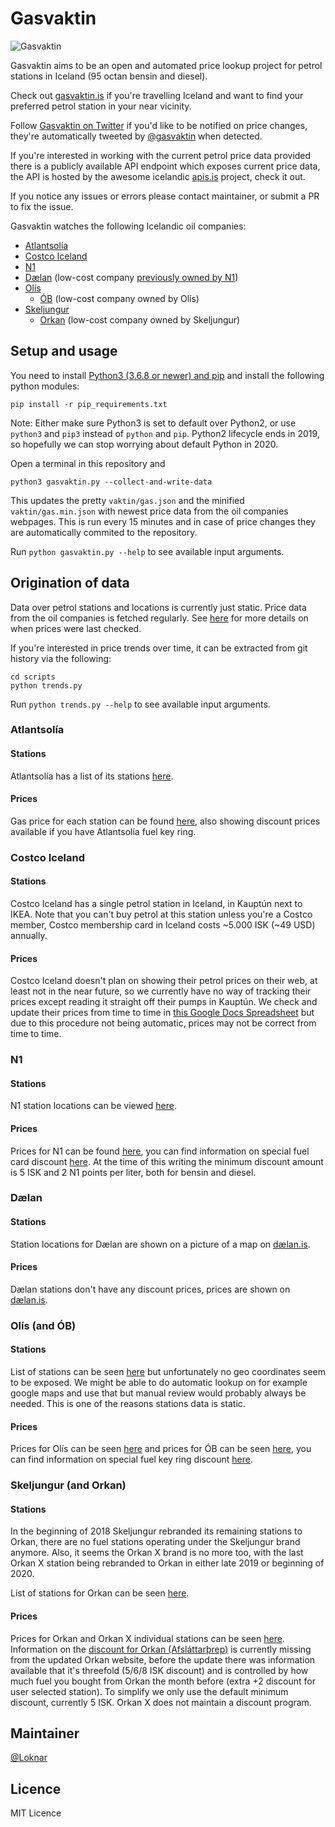 
# Gasvaktin

![Gasvaktin](https://gasvaktin.is/images/gasvaktin.png)

Gasvaktin aims to be an open and automated price lookup project for petrol stations in Iceland (95 octan bensin and diesel).

Check out [gasvaktin.is](https://gasvaktin.is/) if you're travelling Iceland and want to find your preferred petrol station in your near vicinity.

Follow [Gasvaktin on Twitter](https://twitter.com/gasvaktin/status/861277070621638656) if you'd like to be notified on price changes, they're automatically tweeted by [@gasvaktin](https://twitter.com/gasvaktin) when detected.

If you're interested in working with the current petrol price data provided there is a publicly available API endpoint which exposes current price data, the API is hosted by the awesome icelandic [apis.is](http://docs.apis.is/#endpoint-petrol) project, check it out.

If you notice any issues or errors please contact maintainer, or submit a PR to fix the issue.

Gasvaktin watches the following Icelandic oil companies:

* [Atlantsolía](http://atlantsolia.is/)
* [Costco Iceland](http://costco.is/)
* [N1](https://www.n1.is/)
* [Dælan](http://daelan.is/) (low-cost company [previously owned by N1](https://twitter.com/gasvaktin/status/1082985305278464000))
* [Olís](http://www.olis.is/)
  - [ÓB](http://www.ob.is/) (low-cost company owned by Olís)
* [Skeljungur](http://www.skeljungur.is/)
  - [Orkan](http://www.orkan.is/) (low-cost company owned by Skeljungur)

## Setup and usage

You need to install [Python3 (3.6.8 or newer) and pip](https://docs.python-guide.org/starting/install3/win/) and install the following python modules:

	pip install -r pip_requirements.txt

Note: Either make sure Python3 is set to default over Python2, or use `python3` and `pip3` instead of `python` and `pip`. Python2 lifecycle ends in 2019, so hopefully we can stop worrying about default Python in 2020.

Open a terminal in this repository and

	python3 gasvaktin.py --collect-and-write-data

This updates the pretty `vaktin/gas.json` and the minified `vaktin/gas.min.json` with newest price data from the oil companies webpages. This is run every 15 minutes and in case of price changes they are automatically commited to the repository.

Run `python gasvaktin.py --help` to see available input arguments.

## Origination of data

Data over petrol stations and locations is currently just static. Price data from the oil companies is fetched regularly. See [here](https://gist.github.com/gasvaktin) for more details on when prices were last checked.

If you're interested in price trends over time, it can be extracted from git history via the following:

	cd scripts
	python trends.py

Run `python trends.py --help` to see available input arguments.

### Atlantsolía

#### Stations

Atlantsolía has a list of its stations [here](https://www.atlantsolia.is/stodvar/).

#### Prices

Gas price for each station can be found [here](http://atlantsolia.is/stodvarverd.aspx), also showing discount prices available if you have Atlantsolía fuel key ring.

### Costco Iceland

#### Stations

Costco Iceland has a single petrol station in Iceland, in Kauptún next to IKEA. Note that you can't buy petrol at this station unless you're a Costco member, Costco membership card in Iceland costs ~5.000 ISK (~49 USD) annually.

#### Prices

Costco Iceland doesn't plan on showing their petrol prices on their web, at least not in the near future, so we currently have no way of tracking their prices except reading it straight off their pumps in Kauptún. We check and update their prices from time to time in [this Google Docs Spreadsheet](https://docs.google.com/spreadsheets/d/18xuZbhfInW_6Loua3_4LE7KxbGPsh-_3IFfLpf3uwYE/) but due to this procedure not being automatic, prices may not be correct from time to time.

### N1

#### Stations

N1 station locations can be viewed [here](https://www.n1.is/stodvar/).

#### Prices

Prices for N1 can be found [here](https://www.n1.is/thjonusta/eldsneyti/daeluverd/), you can find information on special fuel card discount [here](https://www.n1.is/n1-kortid/saekja-um-kortid/). At the time of this writing the minimum discount amount is 5 ISK and 2 N1 points per liter, both for bensin and diesel.

### Dælan

#### Stations

Station locations for Dælan are shown on a picture of a map on [dælan.is](https://daelan.is/).

#### Prices

Dælan stations don't have any discount prices, prices are shown on [dælan.is](https://daelan.is/).

### Olís (and ÓB)

#### Stations

List of stations can be seen [here](http://www.olis.is/solustadir/thjonustustodvar) but unfortunately no geo coordinates seem to be exposed. We might be able to do automatic lookup on for example google maps and use that but manual review would probably always be needed. This is one of the reasons stations data is static.

#### Prices

Prices for Olís can be seen [here](http://www.olis.is/solustadir/thjonustustodvar/eldsneytisverd/) and prices for ÓB can be seen [here](http://www.ob.is/eldsneytisverd/), you can find information on special fuel key ring discount [here](https://www.olis.is/vidskiptakort/olis-lykill).

### Skeljungur (and Orkan)

#### Stations

In the beginning of 2018 Skeljungur rebranded its remaining stations to Orkan, there are no fuel stations operating under the Skeljungur brand anymore. Also, it seems the Orkan X brand is no more too, with the last Orkan X station being rebranded to Orkan in either late 2019 or beginning of 2020.

List of stations for Orkan can be seen [here](https://www.orkan.is/orkan/orkustodvar/).

#### Prices

Prices for Orkan and Orkan X individual stations can be seen [here](https://www.orkan.is/orkan/orkustodvar/). Information on the [discount for Orkan (Afsláttarþrep)](https://www.orkan.is/orkan/serkjor/) is currently missing from the updated Orkan website, before the update there was information available that it's threefold (5/6/8 ISK discount) and is controlled by how much fuel you bought from Orkan the month before (extra +2 discount for user selected station). To simplify we only use the default minimum discount, currently 5 ISK. Orkan X does not maintain a discount program.

## Maintainer

[@Loknar](https://github.com/Loknar/)

## Licence

MIT Licence
